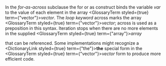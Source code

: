  



In the *for-as-across* subclause the for or as construct binds the variable *var* to the value of each element in the array <GlossaryTerm styled={true} term={"vector"}><i>vector</i></GlossaryTerm>. The *loop keyword* across marks the array <GlossaryTerm styled={true} term={"vector"}><i>vector</i></GlossaryTerm>; across is used as a preposition in this syntax. Iteration stops when there are no more elements in the supplied <GlossaryTerm styled={true} term={"array"}><i>array</i></GlossaryTerm> 



that can be referenced. Some implementations might recognize a <DictionaryLink styled={true} term={"the"}><b>the</b></DictionaryLink> special form in the <GlossaryTerm styled={true} term={"vector"}><i>vector</i></GlossaryTerm> form to produce more efficient code. 



